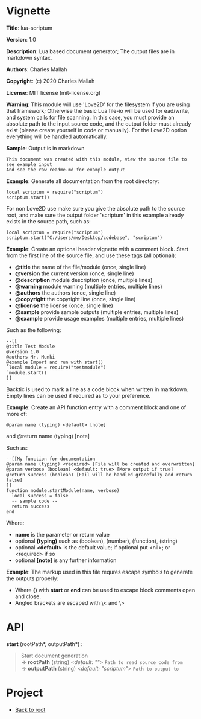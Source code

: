 # Vignette

**Title**:
lua-scriptum

**Version**:
1.0

**Description**:
Lua based document generator;
The output files are in markdown syntax.


**Authors**:
Charles Mallah

**Copyright**:
(c) 2020 Charles Mallah

**License**:
MIT license (mit-license.org)

**Warning**:
This module will use 'Love2D' for the filesystem if you are using that framework;
Otherwise the basic Lua file-io will be used for ead/write, and system calls for file scanning.
In this case, you must provide an absolute path to the input source code, and the output
folder must already exist (please create yourself in code or manually). For the Love2D option
everything will be handled automatically.


**Sample**:
Output is in markdown

    This document was created with this module, view the source file to see example input
    And see the raw readme.md for example output


**Example**:
Generate all documentation from the root directory:

    local scriptum = require("scriptum")
    scriptum.start()

For non Love2D use make sure you give the absolute path to the source root, and make
sure the output folder 'scriptum' in this example already exists in the source path, such as:

    local scriptum = require("scriptum")
    scriptum.start("C:/Users/me/Desktop/codebase", "scriptum")


**Example**:
Create an optional header vignette with a comment block.
Start from the first line of the source file, and use these tags (all optional):

- **@title** the name of the file/module (once, single line)
- **@version** the current version (once, single line)
- **@description** module description (once, multiple lines)
- **@warning** module warning (multiple entries, multiple lines)
- **@authors** the authors (once, single line)
- **@copyright** the copyright line (once, single line)
- **@license** the license (once, single line)
- **@sample** provide sample outputs (multiple entries, multiple lines)
- **@example** provide usage examples (multiple entries, multiple lines)

Such as the following:

    --[[
    @title Test Module
    @version 1.0
    @authors Mr. Munki
    @example Import and run with start()
    `local module = require("testmodule")
    `module.start()
    ]]

Backtic is used to mark a line as a code block when written in markdown.
Empty lines can be used if required as to your preference.


**Example**:
Create an API function entry with a comment block and one of more of:

    @param name (typing) <default> [note]
and
    @return name (typing) [note]

Such as:

    --[[My function for documentation
    @param name (typing) <required> [File will be created and overwritten]
    @param verbose (boolean) <default: true> [More output if true]
    @return success (boolean) [Fail will be handled gracefully and return false]
    ]]
    function module.startModule(name, verbose)
      local success = false
      -- sample code --
      return success
    end

Where:

- **name** is the parameter or return value
- optional **(typing)** such as (boolean), (number), (function), (string)
- optional **\<default\>** is the default value; if optional put \<nil\>; or \<required\> if so
- optional **[note]** is any further information


**Example**:
The markup used in this file requres escape symbols to generate the outputs properly:
- Where **()** with **start** or **end** can be used to escape block comments open and close.
- Angled brackets are escaped with \\< and \\>

# API

**start** (rootPath\*, outputPath\*) :   

> Start document generation  
> &rarr; **rootPath** (string) <*default: ""*> `Path to read source code from`  
> &rarr; **outputPath** (string) <*default: "scriptum"*> `Path to output to`  

# Project

+ [Back to root](readme.md)